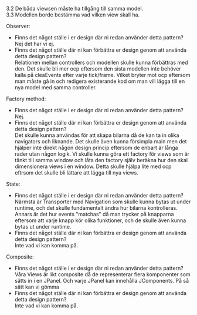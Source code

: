3.2
De båda viewsen måste ha tillgång till samma model.\
3.3
Modellen borde bestämma vad vilken view skall ha.

Observer:
* Finns det något ställe i er design där ni redan använder detta pattern?\
Nej det har vi ej.
* Finns det något ställe där ni kan förbättra er design genom att använda detta design pattern?\
Relationen mellan controllers och modellen skulle kunna förbättras med den. Det skulle bli mer ocp
  eftersom den sista modellen inte behöver kalla på cleaEvents efter varje tick/frame. Vilket bryter mot ocp 
  eftersom man måste gå in och redigera existerande kod om man vill lägga till en nya model med samma controller. 
  
 

Factory method:
* Finns det något ställe i er design där ni redan använder detta pattern?\
  Nej.
* Finns det något ställe där ni kan förbättra er design genom att använda detta design pattern?\
Det skulle kunna användas för att skapa bilarna då de kan ta in olika navigators och liknande. Det skulle
  även kunna försimpla main men det hjälper inte direkt någon design princip eftersom de enbart är långa rader 
  utan någon logik. Vi skulle kunna göra ett factory för views som är tänkt till samma window och låta den factory 
  själv beräkna hur den skal dimensionera views i en window. Detta skulle hjälpa lite med ocp eftrsom det skulle 
  bli lättare att lägga till nya views. 


State:
* Finns det något ställe i er design där ni redan använder detta pattern?\
  Närmsta är Transporter med Navigation som skulle kunna bytas ut under runtime, och det skulle
  fundamentalt ändra hur bilarna kontrolleras. Annars är det hur events "matchas" då man trycker på knapparna
  eftersom att varje knapp kör olika funktioner, och de skulle även kunna bytas ut under runtime.
* Finns det något ställe där ni kan förbättra er design genom att använda detta design pattern?\
  Inte vad vi kan komma på.
  
Composite:
* Finns det något ställe i er design där ni redan använder detta pattern?\
  Våra Views är likt composite då de representerar flera komponenter som sätts in i en JPanel.
  Och varje JPanel kan innehålla JComponents. På så sätt kan vi gömma 
* Finns det något ställe där ni kan förbättra er design genom att använda detta design pattern?\
  Inte vad vi kan komma på.